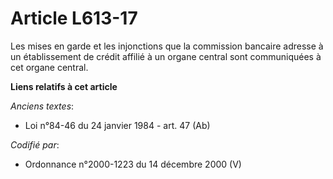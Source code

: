 # Article L613-17

Les mises en garde et les injonctions que la commission bancaire adresse à un établissement de crédit affilié à un organe
central sont communiquées à cet organe central.

**Liens relatifs à cet article**

_Anciens textes_:

  - Loi n°84-46 du 24 janvier 1984 - art. 47 (Ab)

_Codifié par_:

  - Ordonnance n°2000-1223 du 14 décembre 2000 (V)
